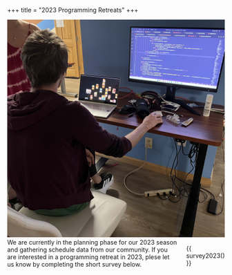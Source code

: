 +++
title = "2023 Programming Retreats"
+++

<div class="row" style="padding-bottom: 1em;">
  <img class="six columns" src="puzzle-habits.jpg" />

  <div class="six columns">
  We are currently in the planning phase for our 2023 season and gathering schedule data from our community. If you are interested in a programming retreat in 2023, plese let us know by completing the short survey below.

  {{ survey2023() }}
  </div>

</div>

